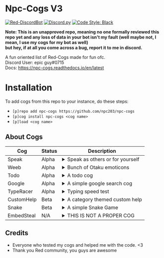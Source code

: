 # Npc-Cogs V3
[![Red-DiscordBot](https://img.shields.io/badge/Red--DiscordBot-V3-red.svg)](https://github.com/Cog-Creators/Red-DiscordBot) 
[![Discord.py](https://img.shields.io/badge/Discord.py-rewrite-blue.svg)](https://github.com/Rapptz/discord.py/tree/rewrite)
[![Code Style: Black](https://img.shields.io/badge/code%20style-black-000000.svg)](https://github.com/ambv/black)  

**Note: This is an unapproved repo, meaning no one formally reviewed this repo yet and any loss of data in your bot isn't my fault (well maybe not, I mean, I use my cogs for my bot as well)  
but hey, if at all you come across a bug, report it to me in discord.**

A fun oriented list of Red-Cogs made for fun ofc.  
Discord User: epic guy#0715  
Docs: https://npc-cogs.readthedocs.io/en/latest
 # Installation
To add cogs from this repo to your instance, do these steps:
- `[p]repo add npc-cogs https://github.com/npc203/npc-cogs`
- `[p]cog install npc-cogs <cog name>`
- `[p]load <cog name>`

## About Cogs
| Cog | Status | Description |
| --- | ---------- |---------------- |
| Speak | Alpha |<details><summary>Speak as others or for yourself</summary>This uses webhooks to mimic the person's identity and speak what you type, it also can speak stuff for you (insults and sadme)</details>
| Weeb | Alpha |<details><summary>Bunch of Otaku emoticons</summary>Expwess youw weebness using the bunch of wandom weeb emoticons UwU</details>
| Todo | Alpha |<details><summary>A todo cog</summary>A simple todo cog to remember your tasks</details>
| Google| Alpha |<details><summary>A simple google search cog</summary>This cog scrapes google to get results</details>
| TypeRacer | Alpha |<details><summary>Typing speed test</summary>Test you typing skills with this cog</details>
| CustomHelp | Beta |<details><summary>A category themed custom help</summary>Kindly read https://npc-cogs.readthedocs.io/en/latest/customhelp.html on how to setup</details>
| Snake | Beta | <details><summary>A simple Snake Game</summary>This is a classical snake game, uses dpy menus. Be fully aware of this cog spamming the channel ratelimit buckets</details>
| EmbedSteal | N/A | <details><summary>THIS IS NOT A PROPER COG</summary>DO NOT INSTALL THIS</details>
                                                                                                                                                                                                                          
## Credits
- Everyone who tested my cogs and helped me with the code. <3
- Thank you Red community, you guys are awesome
